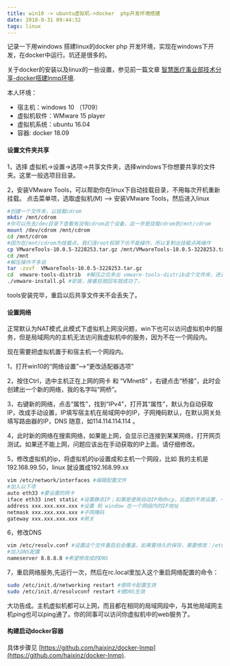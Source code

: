 ```yaml
---
title: win10 -> ubuntu虚拟机->docker  php开发环境搭建
date: 2018-9-31 09:44:32
tags: linux
---
```


记录一下用windows 搭建linux的docker php 开发环境，实现在windows下开发，在docker中运行。坑还是很多的。

关于docker的安装以及linux的一些设置，参见前一篇文章 [智慧医疗事业部技术分享-docker搭建lnmp环境](https://haixinz.github.io/2018/08/31/%E6%99%BA%E6%85%A7%E5%8C%BB%E7%96%97%E4%BA%8B%E4%B8%9A%E9%83%A8%E6%8A%80%E6%9C%AF%E5%88%86%E4%BA%AB-docker%E6%90%AD%E5%BB%BAlnmp%E7%8E%AF%E5%A2%83/).

本人环境：
- 宿主机：windows 10 （1709）
- 虚拟机软件：WMware 15 player
- 虚拟机系统：ubuntu 16.04
- 容器: docker 18.09

#### 设置文件夹共享
1，选择 虚拟机->设置->选项->共享文件夹，选择windows下你想要共享的文件夹。这里一般选项目目录。

2，安装VMware Tools，可以帮助你在linux下自动挂载目录，不用每次开机重新挂载。
点击菜单项，选取虚拟机(M) --> 安装VMware Tools，然后进入linux
```bash
#创建一个文件夹，以挂载cdrom
mkdir /mnt/cdrom  
#你可以先去/dev目录下查看有没有cdrom这个设备，这一步是挂载cdrom到/mnt/cdrom
mount /dev/cdrom /mnt/cdrom  
cd /mnt/cdrom
#因为在/mnt/cdrom为挂载点。我们连root权限下也不能操作，所以复制出挂载点再操作
cp VMwareTools-10.0.5-3228253.tar.gz /mnt/VMwareTools-10.0.5-3228253.tar.gz 
cd /mnt
#解压操作不多说
tar -zxvf  VMwareTools-10.0.5-3228253.tar.gz 
cd  vmware-tools-distrib  #解压之后多出 vmware-tools-distrib这个文件夹，进去
./vmware-install.pl #安装，接着狂按回车就成功了。
```
tools安装完毕，重启以后共享文件夹不会丢失了。

#### 设置网络
正常默认为NAT模式,此模式下虚拟机上网没问题，win下也可以访问虚拟机中的服务，但是局域网内的主机无法访问我虚拟机中的服务，因为不在一个网段内。

现在需要把虚拟机置于和宿主机一个网段内。

1，打开win10的“网络设置”–>“更改适配器选项”

2，按住Ctrl，选中主机正在上网的网卡 和 “VMnet8” ，右键点击“桥接”，此时会创建出一个新的网络，我的名字叫“网桥”。

3，右键新的网络，点击“属性”，找到“IPv4”，打开其“属性”，默认为自动获取IP，改成手动设置，IP填写宿主机在局域网中的IP，子网掩码默认，在默认网关处填写路由器的IP，DNS 随意，如114.114.114.114 。

4，此时新的网络在搜索网络，如果能上网，会显示已连接到某某网络，打开网页测试。如果还不能上网，问题应该出在手动获取的IP上面。请仔细修改。

5，修改虚拟机的ip，将虚拟机的ip设置成和主机一个网段，比如 我的主机是192.168.99.50，linux 就设置成192.168.99.xx
```bash
vim /etc/network/interfaces #编辑配置文件
#加入以下项                    
auto eth33 #要设置的网卡
iface eth33 inet static #设置静态IP；如果是使用自动IP用dhcp，后面的不用设置，一般少用
address xxx.xxx.xxx.xxx #设置 和 window 在一个网段内的IP地址
netmask xxx.xxx.xxx.xxx #子网掩码
gateway xxx.xxx.xxx.xxx #网关
```
6，修改DNS
```bash
vim /etc/resolv.conf #设置这个文件重启后会覆盖，如果要持久的保存，需要修改：/etc/resolvconf/resolv.conf.d/base
#加入DNS配置
nameserver 8.8.8.8 #希望修改成的DNS
```
7，重启网络服务,先运行一次，然后在rc.local里加入这个重启网络配置的命令：
```bash
sudo /etc/init.d/networking restart #使网卡配置生效
sudo /etc/init.d/resolvconf restart #使DNS生效
```
大功告成。主机虚拟机都可以上网，而且都在相同的局域网段中，与其他局域网主机ping也可以ping通了。你的同事可以访问你虚拟机中的web服务了。

#### 构建启动docker容器

具体步骤见  [https://github.com/haixinz/docker-lnmp](https://github.com/haixinz/docker-lnmp).
